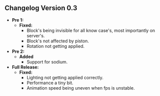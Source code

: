 ## Changelog Version 0.3
* **Pre 1:**
  * **Fixed:**
    * Block's being invisible for all know case's, most importantly on server's.
	* Block's not affected by piston.
	* Rotation not getting applied.
* **Pre 2:**
  * **Added**
    * Support for sodium.
* **Full Release:**
  * **Fixed:**
    * Lighting not getting applied correctly.
    * Performance a tiny bit.
    * Animation speed being uneven when fps is unstable.